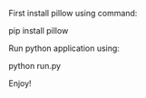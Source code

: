 First install pillow using command:

pip install pillow

Run python application using:

python run.py

Enjoy!



